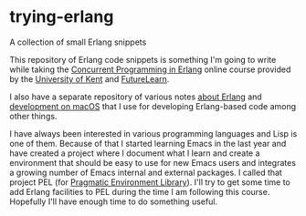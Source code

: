# trying-erlang
A collection of small Erlang snippets

This repository of Erlang code snippets is something I'm going to write while
taking the [Concurrent Programming in
Erlang](https://www.futurelearn.com/courses/concurrent-programming-erlang)
online course provided by the [University of
Kent](https://www.futurelearn.com/partners/the-university-of-kent) and
[FutureLearn](https://www.futurelearn.com/).

I also have a separate repository of various notes [about Erlang](https://github.com/pierre-rouleau/about-erlang) and
[development on macOS](https://github.com/pierre-rouleau/about-macOS) that I
use for developing Erlang-based code among other things.

I have always been interested in various programming languages and Lisp is
one of them. Because of that I started learning Emacs in the last year and have
created a project where I document what I learn and create a environment that
should be easy to use for new Emacs users and integrates a growing number of
Emacs internal and external packages.
I called that project PEL
(for [Pragmatic Environment Library](https://github.com/pierre-rouleau/pel)).
I'll try to get some time to add Erlang
facilities to PEL during the time I am following this course.
Hopefully I'll have enough time to do something useful.
